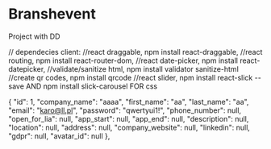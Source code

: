 # Branshevent
Project with DD 


// dependecies client:
//react draggable, npm install react-draggable,
//react routing, npm install react-router-dom,
//react date-picker, npm install react-datepicker,
//validate/sanitize html, npm install validator sanitize-html
//create qr codes, npm install qrcode
//react slider, npm install react-slick --save AND npm install slick-carousel FOR css

  {
        "id": 1,
        "company_name": "aaaa",
        "first_name": "aa",
        "last_name": "aa",
        "email": "karo@ll.pl",
        "password": "qwertyui1!",
        "phone_number": null,
        "open_for_lia": null,
        "app_start": null,
        "app_end": null,
        "description": null,
        "location": null,
        "address": null,
        "company_website": null,
        "linkedin": null,
        "gdpr": null,
        "avatar_id": null
    },